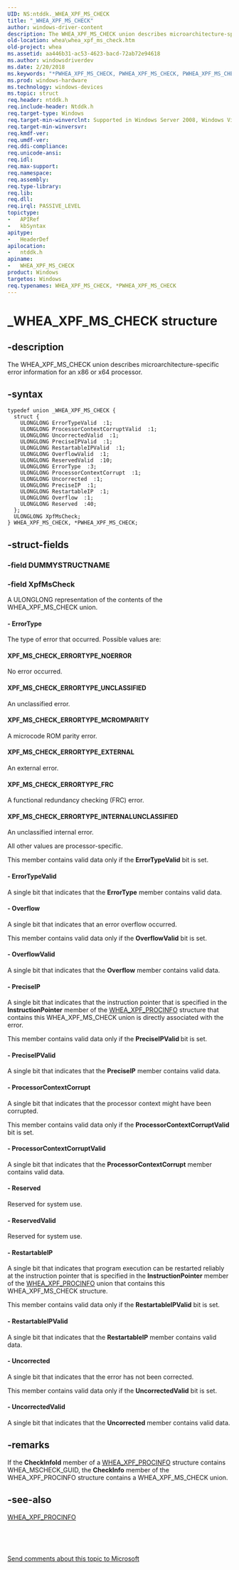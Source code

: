```yaml
---
UID: NS:ntddk._WHEA_XPF_MS_CHECK
title: "_WHEA_XPF_MS_CHECK"
author: windows-driver-content
description: The WHEA_XPF_MS_CHECK union describes microarchitecture-specific error information for an x86 or x64 processor.
old-location: whea\whea_xpf_ms_check.htm
old-project: whea
ms.assetid: aa446b31-ac53-4623-bacd-72ab72e94618
ms.author: windowsdriverdev
ms.date: 2/20/2018
ms.keywords: "*PWHEA_XPF_MS_CHECK, PWHEA_XPF_MS_CHECK, PWHEA_XPF_MS_CHECK union pointer [WHEA Drivers and Applications], WHEA_XPF_MS_CHECK, WHEA_XPF_MS_CHECK union [WHEA Drivers and Applications], _WHEA_XPF_MS_CHECK, ntddk/PWHEA_XPF_MS_CHECK, ntddk/WHEA_XPF_MS_CHECK, whea.whea_xpf_ms_check, whearef_ebbe0f28-499b-41ad-9e2b-c533c391c154.xml"
ms.prod: windows-hardware
ms.technology: windows-devices
ms.topic: struct
req.header: ntddk.h
req.include-header: Ntddk.h
req.target-type: Windows
req.target-min-winverclnt: Supported in Windows Server 2008, Windows Vista SP1, and later versions of Windows.
req.target-min-winversvr: 
req.kmdf-ver: 
req.umdf-ver: 
req.ddi-compliance: 
req.unicode-ansi: 
req.idl: 
req.max-support: 
req.namespace: 
req.assembly: 
req.type-library: 
req.lib: 
req.dll: 
req.irql: PASSIVE_LEVEL
topictype:
-	APIRef
-	kbSyntax
apitype:
-	HeaderDef
apilocation:
-	ntddk.h
apiname:
-	WHEA_XPF_MS_CHECK
product: Windows
targetos: Windows
req.typenames: WHEA_XPF_MS_CHECK, *PWHEA_XPF_MS_CHECK
---
```


# _WHEA_XPF_MS_CHECK structure


## -description


The WHEA_XPF_MS_CHECK union describes microarchitecture-specific error information for an x86 or x64 processor.


## -syntax


````
typedef union _WHEA_XPF_MS_CHECK {
  struct {
    ULONGLONG ErrorTypeValid  :1;
    ULONGLONG ProcessorContextCorruptValid  :1;
    ULONGLONG UncorrectedValid  :1;
    ULONGLONG PreciseIPValid  :1;
    ULONGLONG RestartableIPValid  :1;
    ULONGLONG OverflowValid  :1;
    ULONGLONG ReservedValid  :10;
    ULONGLONG ErrorType  :3;
    ULONGLONG ProcessorContextCorrupt  :1;
    ULONGLONG Uncorrected  :1;
    ULONGLONG PreciseIP  :1;
    ULONGLONG RestartableIP  :1;
    ULONGLONG Overflow  :1;
    ULONGLONG Reserved  :40;
  };
  ULONGLONG XpfMsCheck;
} WHEA_XPF_MS_CHECK, *PWHEA_XPF_MS_CHECK;
````


## -struct-fields




### -field DUMMYSTRUCTNAME

 


### -field XpfMsCheck

A ULONGLONG representation of the contents of the WHEA_XPF_MS_CHECK union.


#### - ErrorType

The type of error that occurred. Possible values are:





#### XPF_MS_CHECK_ERRORTYPE_NOERROR

No error occurred.



#### XPF_MS_CHECK_ERRORTYPE_UNCLASSIFIED

An unclassified error.



#### XPF_MS_CHECK_ERRORTYPE_MCROMPARITY

A microcode ROM parity error.



#### XPF_MS_CHECK_ERRORTYPE_EXTERNAL

An external error.



#### XPF_MS_CHECK_ERRORTYPE_FRC

A functional redundancy checking (FRC) error.



#### XPF_MS_CHECK_ERRORTYPE_INTERNALUNCLASSIFIED

An unclassified internal error.

All other values are processor-specific.

This member contains valid data only if the <b>ErrorTypeValid</b> bit is set.


#### - ErrorTypeValid

A single bit that indicates that the <b>ErrorType</b> member contains valid data.


#### - Overflow

A single bit that indicates that an error overflow occurred.

This member contains valid data only if the <b>OverflowValid</b> bit is set.


#### - OverflowValid

A single bit that indicates that the <b>Overflow</b> member contains valid data.


#### - PreciseIP

A single bit that indicates that the instruction pointer that is specified in the <b>InstructionPointer</b> member of the <a href="..\ntddk\ns-ntddk-_whea_xpf_procinfo.md">WHEA_XPF_PROCINFO</a> structure that contains this WHEA_XPF_MS_CHECK union is directly associated with the error.

This member contains valid data only if the <b>PreciseIPValid </b>bit is set.


#### - PreciseIPValid

A single bit that indicates that the <b>PreciseIP</b> member contains valid data.


#### - ProcessorContextCorrupt

A single bit that indicates that the processor context might have been corrupted.

This member contains valid data only if the <b>ProcessorContextCorruptValid</b> bit is set.


#### - ProcessorContextCorruptValid

A single bit that indicates that the <b>ProcessorContextCorrupt</b> member contains valid data.


#### - Reserved

Reserved for system use.


#### - ReservedValid

Reserved for system use.


#### - RestartableIP

A single bit that indicates that program execution can be restarted reliably at the instruction pointer that is specified in the <b>InstructionPointer</b> member of the <a href="..\ntddk\ns-ntddk-_whea_xpf_procinfo.md">WHEA_XPF_PROCINFO</a> union that contains this WHEA_XPF_MS_CHECK structure.

This member contains valid data only if the <b>RestartableIPValid</b> bit is set.


#### - RestartableIPValid

A single bit that indicates that the <b>RestartableIP</b> member contains valid data.


#### - Uncorrected

A single bit that indicates that the error has not been corrected.

This member contains valid data only if the <b>UncorrectedValid</b> bit is set.


#### - UncorrectedValid

A single bit that indicates that the <b>Uncorrected</b> member contains valid data.


## -remarks



If the <b>CheckInfoId</b> member of a <a href="..\ntddk\ns-ntddk-_whea_xpf_procinfo.md">WHEA_XPF_PROCINFO</a> structure contains WHEA_MSCHECK_GUID, the <b>CheckInfo</b> member of the WHEA_XPF_PROCINFO structure contains a WHEA_XPF_MS_CHECK union.




## -see-also

<a href="..\ntddk\ns-ntddk-_whea_xpf_procinfo.md">WHEA_XPF_PROCINFO</a>



 

 

<a href="mailto:wsddocfb@microsoft.com?subject=Documentation%20feedback [whea\whea]:%20WHEA_XPF_MS_CHECK union%20 RELEASE:%20(2/20/2018)&amp;body=%0A%0APRIVACY STATEMENT%0A%0AWe use your feedback to improve the documentation. We don't use your email address for any other purpose, and we'll remove your email address from our system after the issue that you're reporting is fixed. While we're working to fix this issue, we might send you an email message to ask for more info. Later, we might also send you an email message to let you know that we've addressed your feedback.%0A%0AFor more info about Microsoft's privacy policy, see http://privacy.microsoft.com/en-us/default.aspx." title="Send comments about this topic to Microsoft">Send comments about this topic to Microsoft</a>

